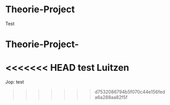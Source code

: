 # Theorie-Project
Test
# Theorie-Project-

<<<<<<< HEAD
test Luitzen
=======
Jop: test
>>>>>>> d7532086794b5f070c44e156feda6a288aa82f5f

